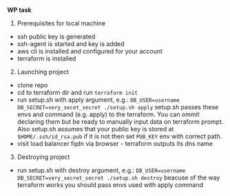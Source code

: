 **WP task**

1. Prerequisites for local machine
- ssh public key is generated
- ssh-agent is started and key is added
- aws cli is installed and configured for your account
- terraform is installed

2. Launching project
- clone repo
- cd to terraform dir and run ```terraform init```
- run setup.sh with apply argument, e.g.:
```DB_USER=username DB_SECRET=very_secet_secret ./setup.sh apply```
setup.sh passes these envs and command (e.g. apply) to the terraform. You can ommit declaring them but 
be ready to manually input data on terraform prompt.
Also setup.sh assumes that your public key is stored at `$HOME/.ssh/id_rsa.pub`
if it is not then set `PUB_KEY` env with correct path.
- visit load balancer fqdn via browser - terraform outputs its dns name

3. Destroying project
- run setup.sh with destroy argument, e.g.:
```DB_USER=username DB_SECRET=very_secret_secret ./setup.sh destroy```
beacuse of the way terraform works you should pass envs used with apply command
